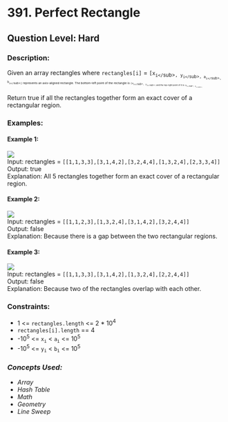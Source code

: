 # 391. Perfect Rectangle
## Question Level: Hard
### Description:
Given an array rectangles where `rectangles[i]` = `[x`<sub>`i</`sub>`, y`<sub>`i</`sub>`, a`<sub>`i</`sub>`, b`<sub>`i</`sub>`]` represents an axis-aligned rectangle. The bottom-left point of the rectangle is `(x`<sub>`i</`sub>`, y`<sub>`i</`sub>`)` and the top-right point of it is `(a`<sub>`i</`sub>`, b`<sub>`i</`sub>`)`.

Return true if all the rectangles together form an exact cover of a rectangular region.

### Examples:
#### Example 1:

<img src="https://assets.leetcode.com/uploads/2021/03/27/perectrec1-plane.jpg"><br>
Input: rectangles = `[[1,1,3,3],[3,1,4,2],[3,2,4,4],[1,3,2,4],[2,3,3,4]]`  
Output: true  
Explanation: All 5 rectangles together form an exact cover of a rectangular region.  
#### Example 2:

<img src="https://assets.leetcode.com/uploads/2021/03/27/perfectrec2-plane.jpg"><br>
Input: rectangles = `[[1,1,2,3],[1,3,2,4],[3,1,4,2],[3,2,4,4]]`  
Output: false  
Explanation: Because there is a gap between the two rectangular regions.  
#### Example 3:

<img src="https://assets.leetcode.com/uploads/2021/03/27/perfectrec2-plane.jpg"><br>
Input: rectangles = `[[1,1,3,3],[3,1,4,2],[1,3,2,4],[2,2,4,4]]`  
Output: false  
Explanation: Because two of the rectangles overlap with each other.  
 
### Constraints:

- 1 <= `rectangles.length` <= 2 * 10<sup>4</sup>
- `rectangles[i].length` == 4
- -10<sup>5</sup> <= `x`<sub>`i`</sub> < `a`<sub>`i`</sub> <= 10<sup>5</sup>
- -10<sup>5</sup> <= `y`<sub>`i`</sub> < `b`<sub>`i`</sub> <= 10<sup>5</sup>

### <i>Concepts Used:
- Array
- Hash Table
- Math
- Geometry
- Line Sweep</i>